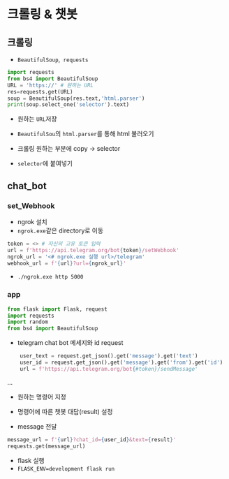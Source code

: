 # 크롤링 & 챗봇

## 크롤링

* `BeautifulSoup`,` requests`

```python
import requests
from bs4 import BeautifulSoup
URL = 'https://' # 원하는 URL
res=requests.get(URL)
soup = BeautifulSoup(res.text,'html.parser')
print(soup.select_one('selector').text)
```

* 원하는 `URL`저장

* `BeautifulSou`의 `html.parser`를 통해 html 불러오기

* 크롤링 원하는 부분에 copy -> selector

* `selector`에 붙여넣기

  

## chat_bot

### set_Webhook

* ngrok 설치
* `ngrok.exe`같은 directory로 이동

```python
token = <> # 자신의 고유 토큰 입력
url = f'https://api.telegram.org/bot{token}/setWebhook'
ngrok_url = '<# ngrok.exe 실행 url>/telegram'
webhook_url = f'{url}?url={ngrok_url}'
```

* `./ngrok.exe http 5000`



### app

```python
from flask import Flask, request
import requests
import random
from bs4 import BeautifulSoup
```

* telegram chat bot 메세지와 id request

```python
    user_text = request.get_json().get('message').get('text')
    user_id = request.get_json().get('message').get('from').get('id')
    url = f'https://api.telegram.org/bot{#token}/sendMessage'
```

...

* 원하는 명령어 지정

* 명령어에 따른 챗봇 대답(result) 설정

* message 전달

  

```python
message_url = f'{url}?chat_id={user_id}&text={result}'
requests.get(message_url)
```

* flask 실행
* `FLASK_ENV=development flask run`